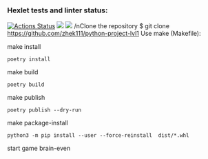 ### Hexlet tests and linter status:
[![Actions Status](https://github.com/byMystick/python-project-49/workflows/hexlet-check/badge.svg)](https://github.com/byMystick/python-project-49/actions)
<a href="https://codeclimate.com/github/byMystick/python-project-49/maintainability"><img src="https://api.codeclimate.com/v1/badges/a7a4cebc82fa263897c1/maintainability" /></a>
<a href="https://codeclimate.com/github/byMystick/python-project-49/test_coverage"><img src="https://api.codeclimate.com/v1/badges/a7a4cebc82fa263897c1/test_coverage" /></a>
/nClone the repository
$ git clone https://github.com/zhek111/python-project-lvl1
Use make (Makefile):

make install

	poetry install
make build

	poetry build
make publish

	poetry publish --dry-run
make package-install

	python3 -m pip install --user --force-reinstall  dist/*.whl
start game
	brain-even
<script id="asciicast-h99LryKfIEAeooBlS9lrav3Vi" src="https://asciinema.org/a/h99LryKfIEAeooBlS9lrav3Vi.js" async></script>
